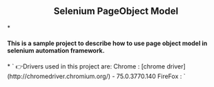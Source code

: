 <h2 align="center">Selenium PageObject Model</h2>
*<h4>This is a sample project to describe how to use page object model in selenium automation framework.</h4>*
`
    👉Drivers used in this project are:
        Chrome  : [chrome driver](http://chromedriver.chromium.org/) - 75.0.3770.140
        FireFox : 
`